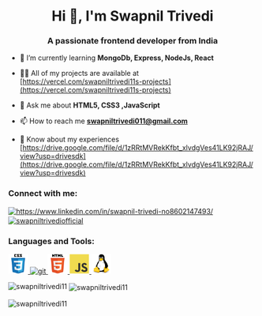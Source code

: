 <h1 align="center">Hi 👋, I'm Swapnil Trivedi</h1>
<h3 align="center">A passionate frontend developer from India</h3>

- 🌱 I’m currently learning **MongoDb, Express, NodeJs, React**

- 👨‍💻 All of my projects are available at [https://vercel.com/swapniltrivedi11s-projects](https://vercel.com/swapniltrivedi11s-projects)

- 💬 Ask me about **HTML5, CSS3 ,JavaScript**

- 📫 How to reach me **swapniltrivedi011@gmail.com**

- 📄 Know about my experiences [https://drive.google.com/file/d/1zRRtMVRekKfbt_xlvdgVes41LK92jRAJ/view?usp=drivesdk](https://drive.google.com/file/d/1zRRtMVRekKfbt_xlvdgVes41LK92jRAJ/view?usp=drivesdk)

<h3 align="left">Connect with me:</h3>
<p align="left">
<a href="https://linkedin.com/in/https://www.linkedin.com/in/swapnil-trivedi-no8602147493/" target="blank"><img align="center" src="https://raw.githubusercontent.com/rahuldkjain/github-profile-readme-generator/master/src/images/icons/Social/linked-in-alt.svg" alt="https://www.linkedin.com/in/swapnil-trivedi-no8602147493/" height="30" width="40" /></a>
<a href="https://instagram.com/swapniltrivediofficial" target="blank"><img align="center" src="https://raw.githubusercontent.com/rahuldkjain/github-profile-readme-generator/master/src/images/icons/Social/instagram.svg" alt="swapniltrivediofficial" height="30" width="40" /></a>
</p>

<h3 align="left">Languages and Tools:</h3>
<p align="left"> <a href="https://www.w3schools.com/css/" target="_blank" rel="noreferrer"> <img src="https://raw.githubusercontent.com/devicons/devicon/master/icons/css3/css3-original-wordmark.svg" alt="css3" width="40" height="40"/> </a> <a href="https://git-scm.com/" target="_blank" rel="noreferrer"> <img src="https://www.vectorlogo.zone/logos/git-scm/git-scm-icon.svg" alt="git" width="40" height="40"/> </a> <a href="https://www.w3.org/html/" target="_blank" rel="noreferrer"> <img src="https://raw.githubusercontent.com/devicons/devicon/master/icons/html5/html5-original-wordmark.svg" alt="html5" width="40" height="40"/> </a> <a href="https://developer.mozilla.org/en-US/docs/Web/JavaScript" target="_blank" rel="noreferrer"> <img src="https://raw.githubusercontent.com/devicons/devicon/master/icons/javascript/javascript-original.svg" alt="javascript" width="40" height="40"/> </a> <a href="https://www.linux.org/" target="_blank" rel="noreferrer"> <img src="https://raw.githubusercontent.com/devicons/devicon/master/icons/linux/linux-original.svg" alt="linux" width="40" height="40"/> </a> </p>

<p><img align="left" src="https://github-readme-stats.vercel.app/api/top-langs?username=swapniltrivedi11&show_icons=true&locale=en&layout=compact" alt="swapniltrivedi11" /></p>

<p>&nbsp;<img align="center" src="https://github-readme-stats.vercel.app/api?username=swapniltrivedi11&show_icons=true&locale=en" alt="swapniltrivedi11" /></p>

<p><img align="center" src="https://github-readme-streak-stats.herokuapp.com/?user=swapniltrivedi11&" alt="swapniltrivedi11" /></p>
